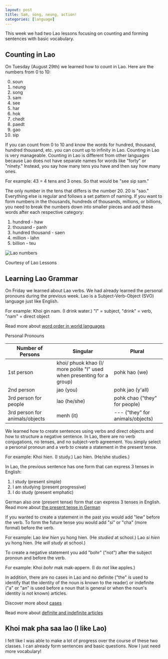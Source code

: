 ```yaml
---
layout: post
title: Sam, song, neung, action! 
categories: [language]
---
```


This week we had two Lao lessons focusing on counting and forming sentences with basic vocabulary. 

## Counting in Lao

On Tuesday (August 29th) we learned how to count in Lao. Here are the numbers from 0 to 10:

0. soun
1. neung
2. song
3. sam
4. see
5. har
6. hok
7. chedt
8. paedt
9. gao
10. sip

If you can count from 0 to 10 and know the words for hundred, thousand, hundred thousand, etc. you can count up to infinity in Lao. Counting in Lao is very manageable. Counting in Lao is different from other languages because Lao does not have separate names for words like "forty" or "ninety." Instead, you say how many tens you have and then say how many ones.

For example: 43 = 4 tens and 3 ones. So that would be "see sip sam." 

The only number in the tens that differs is the number 20. 20 is "sao." Everything else is regular and follows a set pattern of naming. If you want to form numbers in the thousands, hundreds of thousands, millions, or billions, you need to break the numbers down into smaller pieces and add these words after each respective category:

1. hundred - haw
2. thousand - panh
3. hundred thousand - saen
4. million - lahn
5. billion - teu

![Lao numbers](https://laolessons.com/wp-content/uploads/2020/05/numbers-pin.jpg)

Courtesy of Lao Lessons

## Learning Lao Grammar

On Friday we learned about Lao verbs. We had already learned the personal pronouns during the previous week. Lao is a Subject-Verb-Object (SVO) language just like English. 

For example: Khoi gin nam. (I drink water.)
"I" = subject, "drink" = verb, "nam" = direct object

Read more about [word order in world languages](https://www.babbel.com/en/magazine/what-is-word-order#:~:text=Subject%2DVerb%2DObject%20(SVO)&text=As%20the%20example%20above%20makes,%2C%20Swahili%2C%20Swedish%20and%20Yoruba.)

Personal Pronouns

Number of Persons | Singular           | Plural              |
----------------- | ------------------ | --------------------| 
1st person        | khoi/ phuok khao (I/ more polite "I" used when presenting for a group) | pohk hao (we)  |
2nd person        | jao    (you)       | pohk jao (y'all)    |
3rd person for people | lao (he/she)   | pohk chao ("they" for people)| 
3rd person for animals/objects | menh (it) | --- ("they" for animals/objects) |

We learned how to create sentences using verbs and direct objects and how to structure a negative sentence. In Lao, there are no verb conjugations, no tenses, and no subject-verb agreement. You simply select a personal pronoun and a verb to create a statement in the present tense. 

For example: Khoi hien. (I study.) Lao hien. (He/she studies.)

In Lao, the previous sentence has one form that can express 3 tenses in English:
1. I study (present simple)
2. I am studying (present progressive)
3. I do study (present emphatic)

German also one (present tense) form that can express 3 tenses in English. Read more about [the present tense in German](https://lets-learn-german.com/german-language/beginning-german/present-tense#:~:text=In%20German%2C%20%22das%20Präsens%22,form%20i.e.%20“Ich%20esse.”)

If you wanted to create a statement in the past you would add "lew" before the verb. To form the future tense you would add "si" or "cha" (more formal) before the verb. 

For example: Lao *lew hien* yu hong hien. (He *studied* at school.)
Lao *si hien* yu hong hien. (He *will study* at school.)

To create a negative statement you add "bohr" ("not") after the subject pronoun and before the verb.

For example: Khoi *bohr* mak mak-appern. (I do *not* like apples.)

In addition, there are no cases in Lao and no definite ("the" is used to identify that the identity of the noun is known to the reader) or indefinite ("a" or "an" is used before a noun that is general or when the noun's identity is not known) articles. 

Discover more about [cases](https://www.babbel.com/en/magazine/grammatical-cases-in-english)

Read more about [definite and indefinite articles](https://www.butte.edu/departments/cas/tipsheets/grammar/articles.html#:~:text=The%20definite%20article%20(the)%20is,a%20noun%20takes%20no%20article.)

## Khoi mak pha saa lao (I like Lao)

I felt like I was able to make a lot of progress over the course of these two classes. I can already form sentences and basic questions. Now I just need more vocabulary!

<!-- Hello and welcome. The only purpose of this post is to greet you when your site comes alive for the first time.  
This post will demonstrate some of the more common content & elements found in posts.  
Feel free to delete this post when you are ready to publish your first post.  

Lorem ipsum dolor sit amet, consectetur adipiscing elit. Fusce bibendum neque eget nunc mattis eu sollicitudin enim tincidunt. Vestibulum lacus tortor, ultricies id dignissim ac, bibendum in velit.

## Some great heading (h2)

Proin convallis mi ac felis pharetra aliquam. Curabitur dignissim accumsan rutrum. In arcu magna, aliquet vel pretium et, molestie et arcu.


Mauris lobortis nulla et felis ullamcorper bibendum. Phasellus et hendrerit mauris. Proin eget nibh a massa vestibulum pretium. Suspendisse eu nisl a ante aliquet bibendum quis a nunc. Praesent varius interdum vehicula. Aenean risus libero, placerat at vestibulum eget, ultricies eu enim. Praesent nulla tortor, malesuada adipiscing adipiscing sollicitudin, adipiscing eget est.

## Another great heading (h2)

Lorem ipsum dolor sit amet, consectetur adipiscing elit. Fusce bibendum neque eget nunc mattis eu sollicitudin enim tincidunt. Vestibulum lacus tortor, ultricies id dignissim ac, bibendum in velit.

### Some great subheading (h3)

Proin convallis mi ac felis pharetra aliquam. Curabitur dignissim accumsan rutrum. In arcu magna, aliquet vel pretium et, molestie et arcu. Mauris lobortis nulla et felis ullamcorper bibendum.

Phasellus et hendrerit mauris. Proin eget nibh a massa vestibulum pretium. Suspendisse eu nisl a ante aliquet bibendum quis a nunc.

### Some great subheading (h3)

Praesent varius interdum vehicula. Aenean risus libero, placerat at vestibulum eget, ultricies eu enim. Praesent nulla tortor, malesuada adipiscing adipiscing sollicitudin, adipiscing eget est.

> This quote will *change* your life. It will reveal the <i>secrets</i> of the universe, and all the wonders of humanity. Don't <em>misuse</em> it.

Lorem ipsum dolor sit amet, consectetur adipiscing elit. Fusce bibendum neque eget nunc mattis eu sollicitudin enim tincidunt.

### Some great subheading (h3)

Vestibulum lacus tortor, ultricies id dignissim ac, bibendum in velit. Proin convallis mi ac felis pharetra aliquam. Curabitur dignissim accumsan rutrum.

In arcu magna, aliquet vel pretium et, molestie et arcu. Mauris lobortis nulla et felis ullamcorper bibendum. Phasellus et hendrerit mauris.

#### You might want a sub-subheading (h4)

In arcu magna, aliquet vel pretium et, molestie et arcu. Mauris lobortis nulla et felis ullamcorper bibendum. Phasellus et hendrerit mauris.

In arcu magna, aliquet vel pretium et, molestie et arcu. Mauris lobortis nulla et felis ullamcorper bibendum. Phasellus et hendrerit mauris.

#### But it's probably overkill (h4)

In arcu magna, aliquet vel pretium et, molestie et arcu. Mauris lobortis nulla et felis ullamcorper bibendum. Phasellus et hendrerit mauris.

##### Could be a smaller sub-heading, `pacman` (h5)

In arcu magna, aliquet vel pretium et, molestie et arcu. Mauris lobortis nulla et felis ullamcorper bibendum. Phasellus et hendrerit mauris.

###### Small yet significant sub-heading  (h6)

In arcu magna, aliquet vel pretium et, molestie et arcu. Mauris lobortis nulla et felis ullamcorper bibendum. Phasellus et hendrerit mauris.

### Highlight the code please!!

{% highlight c %}
float Q_rsqrt( float number )
{
	long i;
	float x2, y;
	const float threehalfs = 1.5F;

	x2 = number * 0.5F;
	y  = number;
	i  = * ( long * ) &y;                       // evil floating point bit level hacking
	i  = 0x5f3759df - ( i >> 1 );               // what the fuck? 
	y  = * ( float * ) &i;
	y  = y * ( threehalfs - ( x2 * y * y ) );   // 1st iteration
//	y  = y * ( threehalfs - ( x2 * y * y ) );   // 2nd iteration, this can be removed

	return y;
}
{% endhighlight %}

### Oh hai, an unordered list!!

In arcu magna, aliquet vel pretium et, molestie et arcu. Mauris lobortis nulla et felis ullamcorper bibendum. Phasellus et hendrerit mauris.

- First item, yo
- Second item, dawg
- Third item, what what?!
- Fourth item, fo sheezy my neezy

### Oh hai, an ordered list!!

In arcu magna, aliquet vel pretium et, molestie et arcu. Mauris lobortis nulla et felis ullamcorper bibendum. Phasellus et hendrerit mauris.

1. First item, yo
2. Second item, dawg
3. Third item, what what?!
4. Fourth item, fo sheezy my neezy

## Headings are cool! (h2)

Proin eget nibh a massa vestibulum pretium. Suspendisse eu nisl a ante aliquet bibendum quis a nunc. Praesent varius interdum vehicula. Aenean risus libero, placerat at vestibulum eget, ultricies eu enim. Praesent nulla tortor, malesuada adipiscing adipiscing sollicitudin, adipiscing eget est.

Praesent nulla tortor, malesuada adipiscing adipiscing sollicitudin, adipiscing eget est.

Proin eget nibh a massa vestibulum pretium. Suspendisse eu nisl a ante aliquet bibendum quis a nunc.

### Tables

Title 1               | Title 2               | Title 3               | Title 4
--------------------- | --------------------- | --------------------- | ---------------------
lorem                 | lorem ipsum           | lorem ipsum dolor     | lorem ipsum dolor sit
lorem ipsum dolor sit | lorem ipsum dolor sit | lorem ipsum dolor sit | lorem ipsum dolor sit
lorem ipsum dolor sit | lorem ipsum dolor sit | lorem ipsum dolor sit | lorem ipsum dolor sit
lorem ipsum dolor sit | lorem ipsum dolor sit | lorem ipsum dolor sit | lorem ipsum dolor sit

Title 1 | Title 2 | Title 3 | Title 4
--- | --- | --- | ---
lorem | lorem ipsum | lorem ipsum dolor | lorem ipsum dolor sit
lorem ipsum dolor sit amet | lorem ipsum dolor sit amet consectetur | lorem ipsum dolor sit amet | lorem ipsum dolor sit
lorem ipsum dolor | lorem ipsum | lorem | lorem ipsum
lorem ipsum dolor | lorem ipsum dolor sit | lorem ipsum dolor sit amet | lorem ipsum dolor sit amet consectetur -->
